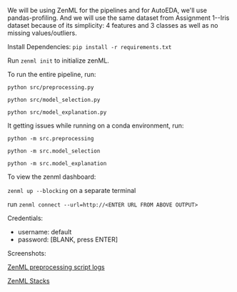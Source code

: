 We will be using ZenML for the pipelines and for AutoEDA, we'll use pandas-profiling. And we will use the same dataset from Assignment 1--Iris dataset because of its simplicity: 4 features and 3 classes as well as no missing values/outliers.


Install Dependencies: `pip install -r requirements.txt`

Run `zenml init` to initialize zenML.

To run the entire pipeline, run:

`python src/preprocessing.py`

`python src/model_selection.py`

`python src/model_explanation.py`


It getting issues while running on a conda environment, run:

`python -m src.preprocessing`

`python -m src.model_selection`

`python -m src.model_explanation`

To view the zenml dashboard:

`zenml up --blocking` on a separate terminal

run `zenml connect --url=http://<ENTER URL FROM ABOVE OUTPUT>`

Credentials:

- username: default
- password: [BLANK, press ENTER]

Screenshots:

[ZenML preprocessing script logs](Terminal-Preprocessing.png)

[ZenML Stacks](/ZenML%20dashboard.png)